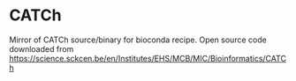 # CATCh
Mirror of CATCh source/binary for bioconda recipe.
Open source code downloaded from https://science.sckcen.be/en/Institutes/EHS/MCB/MIC/Bioinformatics/CATCh

